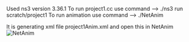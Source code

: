Used ns3 version 3.36.1
To run project1.cc use command --> ./ns3 run scratch/project1
To run animation use command --> ./NetAnim

It is generating xml file project1Anim.xml and open this in NetAnim
![NetAnim](https://github.com/user-attachments/assets/d9b89d24-cb9e-4326-b406-716c04c5fa9b)
